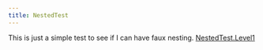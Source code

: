 ```yaml
---
title: NestedTest
---
```

 This is just a simple test to see if I can have faux nesting.
[NestedTest.Level1]({{site.pagesurl}}/NestedTest.Level1) 
